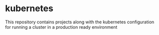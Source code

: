 # kubernetes
This repository contains projects along with the kubernetes configuration for running a cluster in a production ready environment
